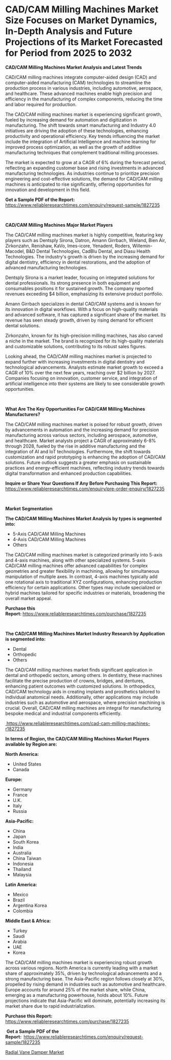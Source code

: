 <p><h1>CAD/CAM Milling Machines Market Size Focuses on Market Dynamics, In-Depth Analysis and Future Projections of its Market Forecasted for Period from 2025 to 2032</h1></p><p><strong>CAD/CAM Milling Machines Market Analysis and Latest Trends</strong></p>
<p><p>CAD/CAM milling machines integrate computer-aided design (CAD) and computer-aided manufacturing (CAM) technologies to streamline the production process in various industries, including automotive, aerospace, and healthcare. These advanced machines enable high precision and efficiency in the manufacturing of complex components, reducing the time and labor required for production. </p><p>The CAD/CAM milling machines market is experiencing significant growth, fueled by increasing demand for automation and digitization in manufacturing. The shift towards smart manufacturing and Industry 4.0 initiatives are driving the adoption of these technologies, enhancing productivity and operational efficiency. Key trends influencing the market include the integration of Artificial Intelligence and machine learning for improved process optimization, as well as the growth of additive manufacturing techniques that complement traditional milling processes. </p><p>The market is expected to grow at a CAGR of 6% during the forecast period, reflecting an expanding customer base and rising investments in advanced manufacturing technologies. As industries continue to prioritize precision engineering and cost-effective solutions, the demand for CAD/CAM milling machines is anticipated to rise significantly, offering opportunities for innovation and development in this field.</p></p>
<p><strong>Get a Sample PDF of the Report:&nbsp;</strong> <a href="https://www.reliableresearchtimes.com/enquiry/request-sample/1827235?utm_campaign=3037&utm_medium=2&utm_source=Github&utm_content=ia&utm_term=12042025&utm_id=cadcam-milling-machines">https://www.reliableresearchtimes.com/enquiry/request-sample/1827235</a></p>
<p>&nbsp;</p>
<p><strong>CAD/CAM Milling Machines Major Market Players</strong></p>
<p><p>The CAD/CAM milling machines market is highly competitive, featuring key players such as Dentsply Sirona, Datron, Amann Girrbach, Wieland, Bien Air, Zirkonzahn, Renishaw, KaVo, Imes-icore, Yenadent, Roders, Willemin-Macodel, B&D Dental Technologies, CadBlu Dental, and Diasu Health Technologies. The industry's growth is driven by the increasing demand for digital dentistry, efficiency in dental restorations, and the adoption of advanced manufacturing technologies.</p><p>Dentsply Sirona is a market leader, focusing on integrated solutions for dental professionals. Its strong presence in both equipment and consumables positions it for sustained growth. The company reported revenues exceeding $4 billion, emphasizing its extensive product portfolio.</p><p>Amann Girrbach specializes in dental CAD/CAM systems and is known for its innovation in digital workflows. With a focus on high-quality materials and advanced software, it has captured a significant share of the market. Its revenue has seen steady growth, driven by rising demand for efficient dental solutions.</p><p>Zirkonzahn, known for its high-precision milling machines, has also carved a niche in the market. The brand is recognized for its high-quality materials and customizable solutions, contributing to its robust sales figures.</p><p>Looking ahead, the CAD/CAM milling machines market is projected to expand further with increasing investments in digital dentistry and technological advancements. Analysts estimate market growth to exceed a CAGR of 10% over the next few years, reaching over $2 billion by 2027. Companies focusing on innovation, customer service, and integration of artificial intelligence into their systems are likely to see considerable growth opportunities.</p></p>
<p>&nbsp;</p>
<p><strong>What Are The Key Opportunities For CAD/CAM Milling Machines Manufacturers?</strong></p>
<p><p>The CAD/CAM milling machines market is poised for robust growth, driven by advancements in automation and the increasing demand for precision manufacturing across various sectors, including aerospace, automotive, and healthcare. Market analysts project a CAGR of approximately 6-8% through 2028, fueled by the rise in additive manufacturing and the integration of AI and IoT technologies. Furthermore, the shift towards customization and rapid prototyping is enhancing the adoption of CAD/CAM solutions. Future outlook suggests a greater emphasis on sustainable practices and energy-efficient machines, reflecting industry trends towards digital transformation and enhanced production capabilities.</p></p>
<p><strong>Inquire or Share Your Questions If Any Before Purchasing This Report:</strong> <a href="https://www.reliableresearchtimes.com/enquiry/pre-order-enquiry/1827235?utm_campaign=3037&utm_medium=2&utm_source=Github&utm_content=ia&utm_term=12042025&utm_id=cadcam-milling-machines">https://www.reliableresearchtimes.com/enquiry/pre-order-enquiry/1827235</a></p>
<p>&nbsp;</p>
<p><strong>Market Segmentation</strong></p>
<p><strong>The CAD/CAM Milling Machines Market Analysis by types is segmented into:</strong></p>
<p><ul><li>5-Axis CAD/CAM Milling Machines</li><li>4-Axis CAD/CAM Milling Machines</li><li>Others</li></ul></p>
<p><p>The CAD/CAM milling machines market is categorized primarily into 5-axis and 4-axis machines, along with other specialized systems. 5-axis CAD/CAM milling machines offer advanced capabilities for complex geometries and greater flexibility in machining, allowing for simultaneous manipulation of multiple axes. In contrast, 4-axis machines typically add one rotational axis to traditional XYZ configurations, enhancing production efficiency for certain applications. Other types may include specialized or hybrid machines tailored for specific industries or materials, broadening the overall market appeal.</p></p>
<p><strong>Purchase this Report:&nbsp;</strong><a href="https://www.reliableresearchtimes.com/purchase/1827235?utm_campaign=3037&utm_medium=2&utm_source=Github&utm_content=ia&utm_term=12042025&utm_id=cadcam-milling-machines">https://www.reliableresearchtimes.com/purchase/1827235</a></p>
<p>&nbsp;</p>
<p><strong>The CAD/CAM Milling Machines Market Industry Research by Application is segmented into:</strong></p>
<p><ul><li>Dental</li><li>Orthopedic</li><li>Others</li></ul></p>
<p><p>The CAD/CAM milling machines market finds significant application in dental and orthopedic sectors, among others. In dentistry, these machines facilitate the precise production of crowns, bridges, and dentures, enhancing patient outcomes with customized solutions. In orthopedics, CAD/CAM technology aids in creating implants and prosthetics tailored to individual anatomical needs. Additionally, other applications may include industries such as automotive and aerospace, where precision machining is crucial. Overall, CAD/CAM milling machines are integral for manufacturing bespoke medical and industrial components efficiently.</p></p>
<p><a href="https://www.reliableresearchtimes.com/cad-cam-milling-machines-r1827235?utm_campaign=3037&utm_medium=2&utm_source=Github&utm_content=ia&utm_term=12042025&utm_id=cadcam-milling-machines">&nbsp;https://www.reliableresearchtimes.com/cad-cam-milling-machines-r1827235</a></p>
<p><strong>In terms of Region, the CAD/CAM Milling Machines Market Players available by Region are:</strong></p>
<p>
    <p> <strong> North America: </strong>
        <ul>
            <li>United States</li>
            <li>Canada</li>
        </ul>
        </p> 
    <p> <strong> Europe: </strong>
        <ul>
            <li>Germany</li>
            <li>France</li>
            <li>U.K.</li>
            <li>Italy</li>
            <li>Russia</li>
        </ul>
        </p> 
    <p> <strong> Asia-Pacific: </strong>
        <ul>
            <li>China</li>
            <li>Japan</li>
            <li>South Korea</li>
            <li>India</li>
            <li>Australia</li>
            <li>China Taiwan</li>
            <li>Indonesia</li>
            <li>Thailand</li>
            <li>Malaysia</li>
        </ul>
        </p> 
    <p> <strong> Latin America: </strong>
        <ul>
            <li>Mexico</li>
            <li>Brazil</li>
            <li>Argentina Korea</li>
            <li>Colombia</li>
        </ul>
        </p> 
    <p> <strong> Middle East & Africa: </strong>
        <ul>
            <li>Turkey</li>
            <li>Saudi</li>
            <li>Arabia</li>
            <li>UAE</li>
            <li>Korea</li>
        </ul>
    </p>
    </p>
<p><p>The CAD/CAM milling machines market is experiencing robust growth across various regions. North America is currently leading with a market share of approximately 35%, driven by technological advancements and a strong manufacturing base. The Asia-Pacific region follows closely at 30%, propelled by rising demand in industries such as automotive and healthcare. Europe accounts for around 25% of the market share, while China, emerging as a manufacturing powerhouse, holds about 10%. Future projections indicate that Asia-Pacific will dominate, potentially increasing its market share due to rapid industrialization.</p></p>
<p><strong>Purchase this Report: </strong><a href="https://www.reliableresearchtimes.com/purchase/1827235?utm_campaign=3037&utm_medium=2&utm_source=Github&utm_content=ia&utm_term=12042025&utm_id=cadcam-milling-machines">https://www.reliableresearchtimes.com/purchase/1827235</a></p>
<p>&nbsp;<strong>Get a Sample PDF of the Report:&nbsp;&nbsp;</strong><a href="https://www.reliableresearchtimes.com/enquiry/request-sample/1827235?utm_campaign=3037&utm_medium=2&utm_source=Github&utm_content=ia&utm_term=12042025&utm_id=cadcam-milling-machines">https://www.reliableresearchtimes.com/enquiry/request-sample/1827235</a></p>
<p><strong></strong></p>
<p><p><a href="https://github.com/avirsuckra/Market-Research-Report-List-1/blob/main/radial-vane-damper-market.md?utm_campaign=3037&utm_medium=2&utm_source=Github&utm_content=ia&utm_term=12042025&utm_id=cadcam-milling-machines">Radial Vane Damper Market</a></p></p>